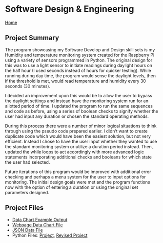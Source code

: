# Software Design & Engineering

[Home](/index.md)

## Project Summary
The program showcasing my Software Develop and Design skill sets is my Humidity and temperature
monitoring system created for the Raspberry Pi using a variety of sensors programmed in Python.
The original design for this was to use a light sensor to initiate readings during daylight hours
on the half hour (I used seconds instead of hours for quicker testing).   While running during
day time, the program would sense the daylight levels, then if the threshold is met, would read
temperature and humidity every 30 seconds (30 minutes).

I decided an improvement upon this would be to allow the user to bypass the daylight settings
and instead have the monitoring system run for an allotted period of time.  I updated the program
to run the same sequences and code as before, using a series of boolean checks to signify whether
the user had input any duration or chosen the standard operating methods.

During this process there were a number of minor logical situations to think through using the 
pseudo code prepared earlier.  I didn’t want to create duplicate code which would have been the
easiest solution, but not very efficient.  Instead I chose to have the user input whether they
wanted to use the standard monitoring system or utilize a duration period instead.  Then, updated
the while loops to act accordingly with more advanced logic statements incorporating additional
checks and booleans for which state the user had selected.

Future iterations of this program would be improved with additional error checking and perhaps a
menu system for the user to input options for monitoring.  The initial design goals were met and
the program functions now with the option of entering a duration or using the original set
parameters designed.

## Project Files
- [Data Chart Example Output](/CS350_Final_Project/CS350_Final_Project_screenshot.png)
- [Webpage Data Chart File](/CS350_Final_Project/CS350_Final_Project.html)
- [JSON Data File](/CS350_Final_Project/station.json)
- Python Files: [Project](/CS350_Final_Project/CS350_Final_Project.py), [Revised Project](/CS350_Final_Project/CS350_Final_Project_Revised.py)
